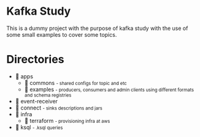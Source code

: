 Kafka Study
===

This is a dummy project with the purpose of kafka study with the use of some small examples to cover some topics.

# Directories

- 📁 apps
    - 📁 commons <small>- shared configs for topic and etc</small>
    - 📁 examples <small>- producers, consumers and admin clients using different formats and schema registries</small>
- 📁 event-receiver 
- 📁 connect <small>- sinks descriptions and jars</small>
- 📁 infra
    - 📁 terraform <small>- provisioning infra at aws</small>
- 📁 ksql <small>- .ksql  queries</small>

